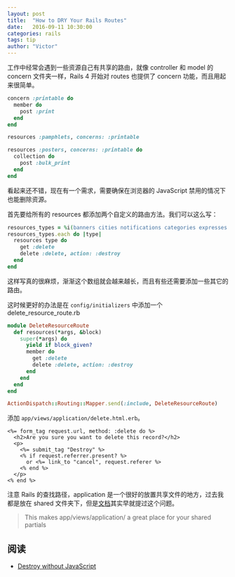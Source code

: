 ```yaml
---
layout: post
title:  "How to DRY Your Rails Routes"
date:   2016-09-11 10:30:00
categories: rails
tags: tip
author: "Victor"
---
```


工作中经常会遇到一些资源自己有共享的路由，就像 controller 和 model 的 concern 文件夹一样，Rails 4 开始对 routes 也提供了 concern 功能，而且用起来很简单。

```ruby
concern :printable do
  member do
    post :print
  end
end

resources :pamphlets, concerns: :printable

resources :posters, concerns: :printable do
  collection do
    post :bulk_print
  end
end
```

看起来还不错，现在有一个需求，需要确保在浏览器的 JavaScript 禁用的情况下也能删除资源。

首先要给所有的 resources 都添加两个自定义的路由方法。我们可以这么写：

```ruby
resources_types = %i(banners cities notifications categories expresses promotions)
resources_types.each do |type|
  resources type do
    get :delete
    delete :delete, action: :destroy
  end
end
```

这样写真的很麻烦，渐渐这个数组就会越来越长，而且有些还需要添加一些其它的路由。

这时候更好的办法是在 `config/initializers` 中添加一个 delete_resource_route.rb

```ruby
module DeleteResourceRoute
  def resources(*args, &block)
    super(*args) do
      yield if block_given?
      member do
        get :delete
        delete :delete, action: :destroy
      end
    end
  end
end

ActionDispatch::Routing::Mapper.send(:include, DeleteResourceRoute)
```

添加 `app/views/application/delete.html.erb`。

```erb
<%= form_tag request.url, method: :delete do %>
  <h2>Are you sure you want to delete this record?</h2>
  <p>
    <%= submit_tag "Destroy" %>
    <% if request.referrer.present? %>
      or <%= link_to "cancel", request.referer %>
    <% end %>
  </p>
<% end %>
```

注意 Rails 的查找路径，application 是一个很好的放置共享文件的地方，过去我都是放在 shared 文件夹下，但是[文档](http://edgeguides.rubyonrails.org/layouts_and_rendering.html)其实早就提过这个问题。

> This makes app/views/application/ a great place for your shared partials

## 阅读

* [Destroy without JavaScript](http://railscasts.com/episodes/77-destroy-without-javascript-revised)
